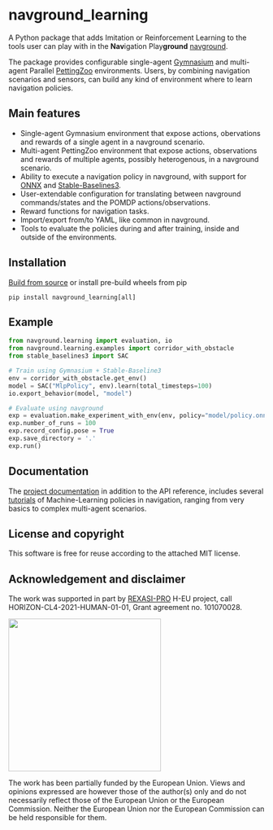 # navground_learning

A Python package that adds Imitation or Reinforcement Learning to the tools user can play with in the **Nav**igation Play**ground** [navground](https://github.com/idsia-robotics/navground).

The package provides configurable single-agent [Gymnasium](https://gymnasium.farama.org/index.html)  and multi-agent Parallel [PettingZoo](https://pettingzoo.farama.org/index.html) environments. Users, by combining navigation scenarios and sensors, can build any kind of environment where to learn navigation policies.

## Main features

- Single-agent Gymnasium environment that expose actions, obervations and rewards of a single agent in a navground scenario.
- Multi-agent PettingZoo environment that expose actions, observations and rewards of multiple agents, possibly heterogenous, in a navground scenario.
- Ability to execute a navigation policy in navground, with support for [ONNX](https://onnx.ai) and [Stable-Baselines3](https://stable-baselines3.readthedocs.io).
- User-extendable configuration for translating between navground commands/states and the POMDP actions/observations.
- Reward functions for navigation tasks.
- Import/export from/to YAML, like common in navground.
- Tools to evaluate the policies during and after training, inside and outside of the environments.

## Installation

[Build from source](https://idsia-robotics.github.io/navground_learning/installation.html) or install pre-build wheels from pip

```
pip install navground_learning[all]
```

## Example

```python
from navground.learning import evaluation, io
from navground.learning.examples import corridor_with_obstacle
from stable_baselines3 import SAC

# Train using Gymnasium + Stable-Baseline3
env = corridor_with_obstacle.get_env()
model = SAC("MlpPolicy", env).learn(total_timesteps=100)
io.export_behavior(model, "model")

# Evaluate using navground
exp = evaluation.make_experiment_with_env(env, policy="model/policy.onnx")
exp.number_of_runs = 100
exp.record_config.pose = True
exp.save_directory = '.'
exp.run()
```
## Documentation

The [project documentation](https://idsia-robotics.github.io/navground_learning) in addition to the API reference, includes 
several [tutorials](https://idsia-robotics.github.io/navground_learning) of Machine-Learning policies in navigation, ranging from very basics to complex multi-agent scenarios. 

## License and copyright

This software is free for reuse according to the attached MIT license.

## Acknowledgement and disclaimer

The work was supported in part by [REXASI-PRO](https://rexasi-pro.spindoxlabs.com) H-EU project, call HORIZON-CL4-2021-HUMAN-01-01, Grant agreement no. 101070028.

<img src="https://rexasi-pro.spindoxlabs.com/wp-content/uploads/2023/01/Bianco-Viola-Moderno-Minimalista-Logo-e1675187551324.png"  width="300">

The work has been partially funded by the European Union. Views and opinions expressed are however those of the author(s) only and do not necessarily reflect those of the European Union or the European Commission. Neither the European Union nor the European Commission can be held responsible for them.